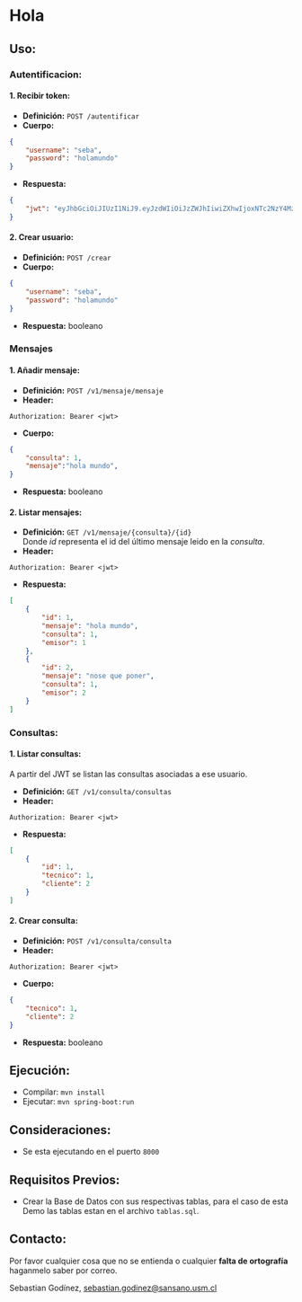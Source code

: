 # Hola

## Uso:
### Autentificacion:
#### 1. Recibir token:
- **Definición:** `POST /autentificar`
- **Cuerpo:**
```JSON
{
	"username": "seba",
	"password": "holamundo"
}
```
- **Respuesta:** 
```JSON
{
    "jwt": "eyJhbGciOiJIUzI1NiJ9.eyJzdWIiOiJzZWJhIiwiZXhwIjoxNTc2NzY4MzIwLCJpYXQiOjE1NzY3MzIzMjB9.amR-byoeVUv65J7J6rsRQl9VH9aGVCRvQMdBbzzZhKQ"
}
```

#### 2. Crear usuario:
- **Definición:** `POST /crear`
- **Cuerpo:**
```JSON
{
	"username": "seba",
	"password": "holamundo"
}
```
- **Respuesta:** booleano

### Mensajes
#### 1. Añadir mensaje:
- **Definición:** `POST /v1/mensaje/mensaje`
- **Header:**
```
Authorization: Bearer <jwt>
```
- **Cuerpo:**
```JSON
{
    "consulta": 1,
    "mensaje":"hola mundo",
}
```
- **Respuesta:** booleano

#### 2. Listar mensajes:
- **Definición:** `GET /v1/mensaje/{consulta}/{id}`\
Donde _id_ representa el id del último mensaje leido en la _consulta_.
- **Header:**
```
Authorization: Bearer <jwt>
```
- **Respuesta:**
```JSON
[
    {
        "id": 1,
        "mensaje": "hola mundo",
        "consulta": 1,
        "emisor": 1
    },
    {
        "id": 2,
        "mensaje": "nose que poner",
        "consulta": 1,
        "emisor": 2
    }
]
```

### Consultas:
#### 1. Listar consultas:
A partir del JWT se listan las consultas asociadas a ese usuario.
- **Definición:** `GET /v1/consulta/consultas`
- **Header:**
```
Authorization: Bearer <jwt>
```
- **Respuesta:**
```JSON
[
    {
        "id": 1,
        "tecnico": 1,
        "cliente": 2
    }
]
```

#### 2. Crear consulta:
- **Definición:** `POST /v1/consulta/consulta`
- **Header:**
```
Authorization: Bearer <jwt>
```
- **Cuerpo:**
```JSON
{
    "tecnico": 1,
    "cliente": 2
}
```
- **Respuesta:** booleano

## Ejecución:
- Compilar: `mvn install`
- Ejecutar: `mvn spring-boot:run`

## Consideraciones:
- Se esta ejecutando en el puerto `8000`

## Requisitos Previos:
- Crear la Base de Datos con sus respectivas tablas, para el caso de esta Demo las tablas estan en el archivo `tablas.sql`.

## Contacto:
Por favor cualquier cosa que no se entienda o cualquier **falta de ortografía** haganmelo saber por correo.

Sebastian Godínez, sebastian.godinez@sansano.usm.cl